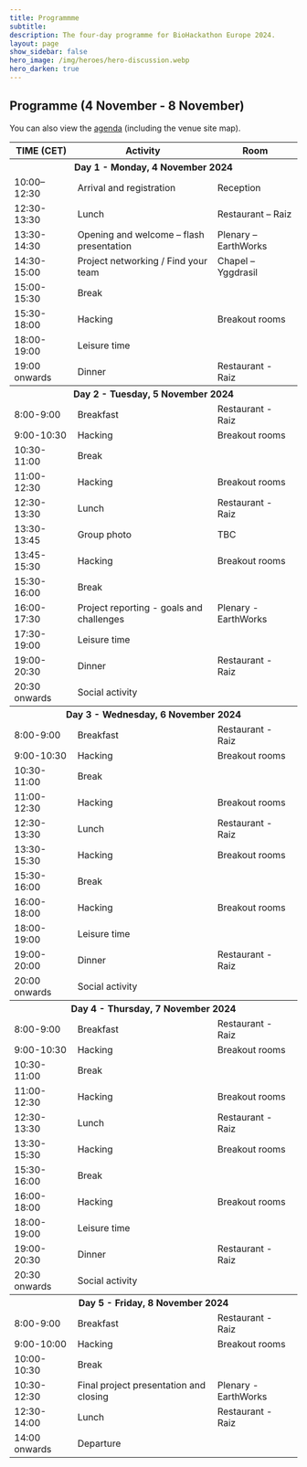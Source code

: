 ```yaml
---
title: Programmme
subtitle:
description: The four-day programme for BioHackathon Europe 2024.
layout: page
show_sidebar: false
hero_image: /img/heroes/hero-discussion.webp
hero_darken: true
---
```


## Programme (4 November - 8 November)

 You can also view the <a href="/pdf/Biohackathon-2024-programme.pdf">agenda</a> (including the venue site map).

<table class="table is-striped mt-5">
<tbody>
    <tr class="">
        <th class="">TIME (CET)</th>
        <th class="">Activity</th>
        <th class="">Room</th>
    </tr>
    <tr class="has-background-grey-darker">
        <th class="has-text-white has-text-centered" colspan="3">Day 1 - Monday, 4 November 2024</th>
    </tr>
    <tr>
        <td class="has-text-weight-bold">10:00–12:30</td>
        <td>Arrival and registration</td>
        <td>Reception</td>
    </tr>
     <tr>
        <td class="has-text-weight-bold">12:30-13:30</td>
        <td>Lunch</td>
        <td>Restaurant – Raiz</td>
    </tr>
     <tr>
        <td class="has-text-weight-bold">13:30-14:30</td>
        <td>Opening and welcome – flash presentation</td>
        <td>Plenary – EarthWorks</td>
    </tr>
     <tr>
        <td class="has-text-weight-bold">14:30-15:00</td>
        <td>Project networking / Find your team</td>
        <td>Chapel – Yggdrasil</td>
    </tr>
     <tr>
        <td class="has-text-weight-bold">15:00-15:30</td>
        <td>Break</td>
        <td></td>
    </tr>
     <tr>
        <td class="has-text-weight-bold">15:30-18:00</td>
        <td>Hacking</td>
        <td>Breakout rooms</td>
    </tr>
     <tr>
        <td class="has-text-weight-bold">18:00-19:00</td>
        <td>Leisure time</td>
        <td></td>
    </tr>
     <tr>
        <td class="has-text-weight-bold">19:00 onwards</td>
        <td>Dinner</td>
        <td>Restaurant - Raiz</td>
    </tr>
    <tr class="has-background-grey-darker">
        <th class="has-text-white has-text-centered" colspan="3">Day 2 - Tuesday, 5 November 2024</th>
    </tr>
    <tr>
        <td class="has-text-weight-bold">8:00-9:00</td>
        <td>Breakfast</td>
        <td>Restaurant - Raiz</td>
    </tr>
    <tr>
        <td class="has-text-weight-bold">9:00-10:30</td>
        <td>Hacking</td>
        <td>Breakout rooms</td>
    </tr>
    <tr>
        <td class="has-text-weight-bold">10:30-11:00</td>
        <td>Break</td>
        <td></td>
    </tr>
    <tr>
        <td class="has-text-weight-bold">11:00-12:30</td>
        <td>Hacking</td>
        <td>Breakout rooms</td>
    </tr>
    <tr>
        <td class="has-text-weight-bold">12:30-13:30</td>
        <td>Lunch</td>
        <td>Restaurant - Raiz</td>
    </tr>
    <tr>
        <td class="has-text-weight-bold">13:30-13:45</td>
        <td>Group photo</td>
        <td>TBC</td>
    </tr>
    <tr>
        <td class="has-text-weight-bold">13:45-15:30</td>
        <td>Hacking</td>
        <td>Breakout rooms</td>
    </tr>
    <tr>
        <td class="has-text-weight-bold">15:30-16:00</td>
        <td>Break</td>
        <td></td>
    </tr>
    <tr>
        <td class="has-text-weight-bold">16:00-17:30</td>
        <td>Project reporting - goals and challenges</td>
        <td>Plenary - EarthWorks</td>
    </tr>
    <tr>
        <td class="has-text-weight-bold">17:30-19:00</td>
        <td>Leisure time</td>
        <td></td>
    </tr>
    <tr>
        <td class="has-text-weight-bold">19:00-20:30</td>
        <td>Dinner</td>
        <td>Restaurant - Raiz</td>
    </tr>
    <tr>
        <td class="has-text-weight-bold">20:30 onwards</td>
        <td>Social activity</td>
        <td></td>
    </tr>
    <tr class="has-background-grey-darker">
        <th class="has-text-white has-text-centered" colspan="3">Day 3 - Wednesday, 6 November 2024</th>
    </tr>
    <tr>
        <td class="has-text-weight-bold">8:00-9:00</td>
        <td>Breakfast</td>
        <td>Restaurant - Raiz</td>
    </tr>
    <tr>
        <td class="has-text-weight-bold">9:00-10:30</td>
        <td>Hacking</td>
        <td>Breakout rooms</td>
    </tr>
    <tr>
        <td class="has-text-weight-bold">10:30-11:00</td>
        <td>Break</td>
        <td></td>
    </tr>
    <tr>
        <td class="has-text-weight-bold">11:00-12:30</td>
        <td>Hacking</td>
        <td>Breakout rooms</td>
    </tr>
    <tr>
        <td class="has-text-weight-bold">12:30-13:30</td>
        <td>Lunch</td>
        <td>Restaurant - Raiz</td>
    </tr>
    <tr>
        <td class="has-text-weight-bold">13:30-15:30</td>
        <td>Hacking</td>
        <td>Breakout rooms</td>
    </tr>
    <tr>
        <td class="has-text-weight-bold">15:30-16:00</td>
        <td>Break</td>
        <td></td>
    </tr>
    <tr>
        <td class="has-text-weight-bold">16:00-18:00</td>
        <td>Hacking</td>
        <td>Breakout rooms</td>
    </tr>
    <tr>
        <td class="has-text-weight-bold">18:00-19:00</td>
        <td>Leisure time</td>
        <td></td>
    </tr>
    <tr>
        <td class="has-text-weight-bold">19:00-20:00</td>
        <td>Dinner</td>
        <td>Restaurant - Raiz</td>
    </tr>
    <tr>
        <td class="has-text-weight-bold">20:00 onwards</td>
        <td>Social activity</td>
        <td></td>
    </tr>
    <tr class="has-background-grey-darker">
        <th class="has-text-white has-text-centered" colspan="3">Day 4 - Thursday, 7 November 2024</th>
    </tr>
    <tr>
        <td class="has-text-weight-bold">8:00-9:00</td>
        <td>Breakfast</td>
        <td>Restaurant - Raiz</td>
    </tr>
    <tr>
        <td class="has-text-weight-bold">9:00-10:30</td>
        <td>Hacking</td>
        <td>Breakout rooms</td>
    </tr>
    <tr>
        <td class="has-text-weight-bold">10:30-11:00</td>
        <td>Break</td>
        <td></td>
    </tr>
    <tr>
        <td class="has-text-weight-bold">11:00-12:30</td>
        <td>Hacking</td>
        <td>Breakout rooms</td>
    </tr>
    <tr>
        <td class="has-text-weight-bold">12:30-13:30</td>
        <td>Lunch</td>
        <td>Restaurant - Raiz</td>
    </tr>
    <tr>
        <td class="has-text-weight-bold">13:30-15:30</td>
        <td>Hacking</td>
        <td>Breakout rooms</td>
    </tr>
    <tr>
        <td class="has-text-weight-bold">15:30-16:00</td>
        <td>Break</td>
        <td></td>
    </tr>
    <tr>
        <td class="has-text-weight-bold">16:00-18:00</td>
        <td>Hacking</td>
        <td>Breakout rooms</td>
    </tr>
    <tr>
        <td class="has-text-weight-bold">18:00-19:00</td>
        <td>Leisure time</td>
        <td></td>
    </tr>
    <tr>
        <td class="has-text-weight-bold">19:00-20:30</td>
        <td>Dinner</td>
        <td>Restaurant - Raiz</td>
    </tr>
    <tr>
        <td class="has-text-weight-bold">20:30 onwards</td>
        <td>Social activity</td>
        <td></td>
    </tr>
    <tr class="has-background-grey-darker">
        <th class="has-text-white has-text-centered" colspan="3">Day 5 - Friday, 8 November 2024</th>
    </tr>
    <tr>
        <td class="has-text-weight-bold">8:00-9:00</td>
        <td>Breakfast</td>
        <td>Restaurant - Raiz</td>
    </tr>
    <tr>
        <td class="has-text-weight-bold">9:00-10:00</td>
        <td>Hacking</td>
        <td>Breakout rooms</td>
    </tr>
    <tr>
        <td class="has-text-weight-bold">10:00-10:30</td>
        <td>Break</td>
        <td></td>
    </tr>
    <tr>
        <td class="has-text-weight-bold">10:30-12:30</td>
        <td>Final project presentation and closing</td>
        <td>Plenary - EarthWorks</td>
    </tr>
    <tr>
        <td class="has-text-weight-bold">12:30-14:00</td>
        <td>Lunch</td>
        <td>Restaurant - Raiz</td>
    </tr>
    <tr>
        <td class="has-text-weight-bold">14:00 onwards</td>
        <td>Departure</td>
        <td></td>
    </tr>
</tbody>
</table>